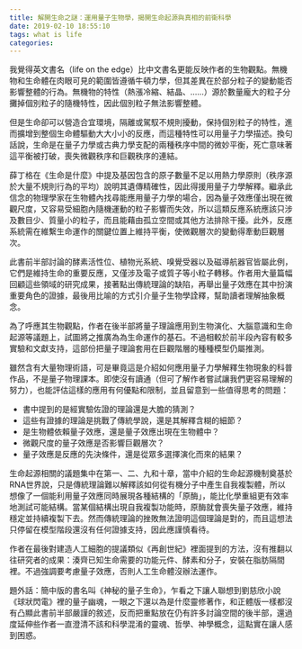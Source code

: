 ```yaml
---
title: 解開生命之謎：運用量子生物學，揭開生命起源與真相的前衛科學
date: 2019-02-10 18:55:10
tags: what is life
categories:
---
```


我覺得英文書名（life on the edge）比中文書名更能反映作者的生物觀點。無機物和生命體在肉眼可見的範圍皆遵循牛頓力學，但其差異在於部分粒子的變動能否影響整體的行為。無機物的特性（熱漲冷縮、結晶、……）源於數量龐大的粒子分攤掉個別粒子的隨機特性，因此個別粒子無法影響整體。

但是生命卻可以營造合宜環境，隔離或駕馭不規則擾動，保持個別粒子的特性，進而擴增到整個生命體驅動大大小小的反應，而這種特性可以用量子力學描述。換句話說，生命是在量子力學或古典力學支配的兩種秩序中間的微妙平衡，死亡意味著這平衡被打破，喪失微觀秩序和巨觀秩序的連結。

<!--more-->

薛丁格在《生命是什麼》中提及基因包含的原子數量不足以用熱力學原則（秩序源於大量不規則行為的平均）說明其遺傳精確性，因此得援用量子力學解釋。繼承此信念的物理學家在生物體內找尋能應用量子力學的場合，因為量子效應僅出現在微觀尺度，又容易受細胞內隨機運動的粒子影響而失效，所以這類反應系統應該只涉及數目少、質量小的粒子，而且能藉由孤立空間或其他方法排除干擾。此外，反應系統需在維繫生命運作的關鍵位置上維持平衡，使微觀層次的變動得牽動巨觀層次。

此書前半部討論的酵素活性位、植物光系統、嗅覺受器以及磁導航器官皆屬此例，它們是維持生命的重要反應，又僅涉及電子或質子等小粒子轉移。作者用大量篇幅回顧這些領域的研究成果，接著點出傳統理論的缺陷，再舉出量子效應在其中扮演重要角色的證據，最後用比喻的方式引介量子生物學詮釋，幫助讀者理解抽象概念。

為了呼應其生物觀點，作者在後半部將量子理論應用到生物演化、大腦意識和生命起源等議題上，試圖將之推廣為為生命運作的基石。不過相較於前半段內容有較多實驗和文獻支持，這部份把量子理論套用在巨觀階層的種種模型仍屬推測。

雖然含有大量物理術語，可是畢竟這是介紹如何應用量子力學解釋生物現象的科普作品，不是量子物理課本。即使沒有讀通（但可了解作者嘗試讓我們更容易理解的努力），也能評估這樣的應用有何優點和限制，並且留意到一些值得思考的問題：

- 書中提到的是經實驗佐證的理論還是大膽的猜測？
- 這些有證據的理論是挑戰了傳統學說，還是其解釋含糊的細節？
- 是生物體依賴量子效應，還是量子效應出現在生物體中？
- 微觀尺度的量子效應是否影響巨觀層次？
- 量子效應是反應的先決條件，還是從眾多選擇演化而來的結果？

生命起源相關的議題集中在第一、二、九和十章，當中介紹的生命起源機制奠基於RNA世界說，只是傳統理論難以解釋該如何從有機分子中產生自我複製體，所以想像了一個能利用量子效應同時展現各種結構的「原酶」，能比化學重組更有效率地測試可能結構。當某個結構出現自我複製功能時，原酶就會喪失量子效應，維持穩定並持續複製下去。然而傳統理論的挫敗無法證明這個理論是對的，而且這想法只停留在模型階段還沒有任何證據支持，因此應謹慎看待。

作者在最後對建造人工細胞的提議類似《再創世紀》裡面提到的方法，沒有推翻以往研究者的成果：湊齊已知生命需要的功能元件、酵素和分子，安裝在脂肪隔間裡。不過強調要考慮量子效應，否則人工生命體沒辦法運作。

題外話：簡中版的書名叫《神秘的量子生命》，乍看之下讓人聯想到劉慈欣小說《球狀閃電》裡的量子幽魂，一眼之下還以為是什麼靈修著作，和正體版一樣都沒有凸顯此書前半部嚴謹的敘述，反而把重點放在仍有許多討論空間的後半部，還過度延伸些作者一直澄清不該和科學混淆的靈魂、哲學、神學概念，這點實在讓人感到困惑。